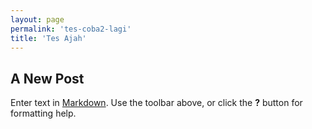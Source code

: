 ```yaml
---
layout: page
permalink: 'tes-coba2-lagi'
title: 'Tes Ajah'
---
```


## A New Post

Enter text in [Markdown](http://daringfireball.net/projects/markdown/). Use the toolbar above, or click the **?** button for formatting help.
